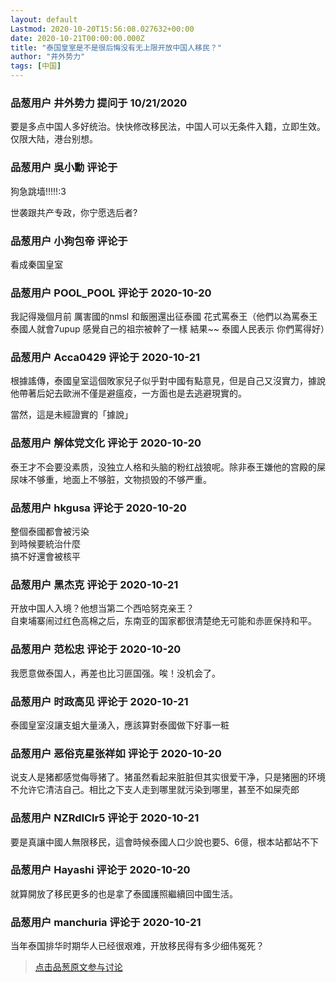 ```yaml
---
layout: default
Lastmod: 2020-10-20T15:56:08.027632+00:00
date: 2020-10-21T00:00:00.000Z
title: "泰国皇室是不是很后悔没有无上限开放中国人移民？"
author: "井外势力"
tags: [中国]
---
```



### 品葱用户 **井外势力** 提问于 10/21/2020
    
要是多点中国人多好统治。快快修改移民法，中国人可以无条件入籍，立即生效。仅限大陆，港台别想。
    
                

### 品葱用户 **吳小勳** 评论于 
        
狗急跳墙!!!!!:3  
  
  
世袭跟共产专政，你宁愿选后者?
        
                

### 品葱用户 **小狗包帝** 评论于 
        
看成秦国皇室
        
                

### 品葱用户 **POOL_POOL** 评论于 2020-10-20
        
我記得幾個月前 厲害國的nmsl 和飯圈還出征泰國 花式罵泰王（他們以為罵泰王 泰國人就會7upup 感覺自己的祖宗被幹了一樣 結果~~ 泰國人民表示 你們罵得好）
        
                

### 品葱用户 **Acca0429** 评论于 2020-10-21
        
根據謠傳，泰國皇室這個敗家兒子似乎對中國有點意見，但是自己又沒實力，據說他帶著后妃去歐洲不僅是避瘟疫，一方面也是去逃避現實的。  
  
當然，這是未經證實的「據說」
        
                

### 品葱用户 **解体党文化** 评论于 2020-10-20
        
泰王才不会要没素质，没独立人格和头脑的粉红战狼呢。除非泰王嫌他的宫殿的屎尿味不够重，地面上不够脏，文物损毁的不够严重。
        
                

### 品葱用户 **hkgusa** 评论于 2020-10-20
        
整個泰國都會被污染  
到時候要統治什麼  
搞不好還會被核平
        
                

### 品葱用户 **黑杰克** 评论于 2020-10-21
        
开放中国人入境？他想当第二个西哈努克亲王？  
自柬埔寨闹过红色高棉之后，东南亚的国家都很清楚绝无可能和赤匪保持和平。
        
                

### 品葱用户 **范松忠** 评论于 2020-10-20
        
我愿意做泰国人，再差也比习匪国强。唉！没机会了。
        
                

### 品葱用户 **时政高见** 评论于 2020-10-21
        
泰國皇室沒讓支蛆大量湧入，應該算對泰國做下好事一粧
        
                

### 品葱用户 **恶俗克星张祥如** 评论于 2020-10-20
        
说支人是猪都感觉侮辱猪了。猪虽然看起来脏脏但其实很爱干净，只是猪圈的环境不允许它清洁自己。相比之下支人走到哪里就污染到哪里，甚至不如屎壳郎
        
                

### 品葱用户 **NZRdlClr5** 评论于 2020-10-21
        
要是真讓中國人無限移民，這會時候泰國人口少說也要5、6億，根本站都站不下
        
                

### 品葱用户 **Hayashi** 评论于 2020-10-20
        
就算開放了移民更多的也是拿了泰國護照繼續回中國生活。
        
                

### 品葱用户 **manchuria** 评论于 2020-10-21
        
当年泰国排华时期华人已经很艰难，开放移民得有多少细伟冤死？
        
                





> [点击品葱原文参与讨论](https://pincong.rocks/question/32455)

